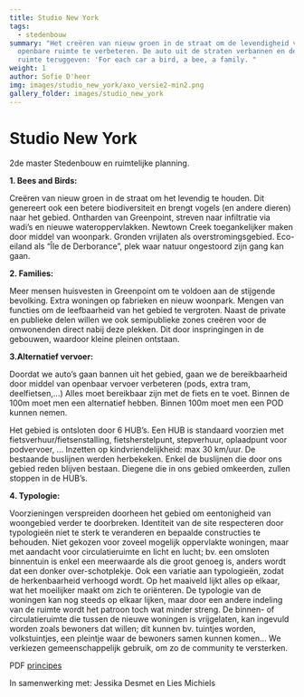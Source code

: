 ```yaml
---
title: Studio New York
tags:
  - stedenbouw
summary: "Het creëren van nieuw groen in de straat om de levendigheid van de
  openbare ruimte te verbeteren. De auto uit de straten verbannen en de openbare
  ruimte teruggeven: 'For each car a bird, a bee, a family. "
weight: 1
author: Sofie D'heer
img: images/studio_new_york/axo_versie2-min2.png
gallery_folder: images/studio_new_york
---
```

# Studio New York

2de master Stedenbouw en ruimtelijke planning. 

**1. Bees and Birds:** 

Creëren van nieuw groen in de straat om het levendig te houden. Dit genereert ook een betere biodiversiteit en
brengt vogels (en andere dieren) naar het gebied. Ontharden van Greenpoint, streven naar infiltratie via
wadi’s en nieuwe wateroppervlakken. Newtown Creek toegankelijker maken door middel van woonpark.
Gronden vrijlaten als overstromingsgebied. Eco-eiland als “Île de Derborance”, plek waar natuur
ongestoord zijn gang kan gaan.

**2. Families:** 

Meer mensen huisvesten in Greenpoint om te voldoen aan de stijgende bevolking. Extra woningen op fabrieken en
nieuw woonpark. Mengen van functies om de leefbaarheid van het gebied te vergroten. Naast de private en publieke delen willen we ook semipublieke zones creëren voor de omwonenden direct nabij deze plekken. Dit door inspringingen in de gebouwen, waardoor kleine pleinen ontstaan.

**3.Alternatief vervoer:** 

Doordat we auto’s gaan bannen uit het gebied, gaan we de bereikbaarheid door middel van openbaar vervoer
verbeteren (pods, extra tram, deelfietsen,...) Alles moet bereikbaar zijn met de fiets en te voet. Binnen de 100m moet men een alternatief hebben. Binnen 100m moet men een POD kunnen nemen. 

Het gebied is ontsloten door 6 HUB’s. Een HUB is standaard voorzien met fietsverhuur/fietsenstalling, fietsherstelpunt, stepverhuur, oplaadpunt voor podvervoer, ... Inzetten op kindvriendelijkheid: max 30 km/uur.
De bestaande buslijnen werden herbekeken. Enkel de buslijnen die door ons gebied reden blijven bestaan.
Diegene die in ons gebied omkeerden, zullen stoppen in de HUB’s.

**4. Typologie:** 

Voorzieningen verspreiden doorheen het gebied om eentonigheid van woongebied verder te doorbreken.
Identiteit van de site respecteren door typologieën niet te sterk te veranderen en bepaalde constructies te behouden. Niet gekozen voor zoveel mogelijk oppervlakte woningen, maar met aandacht voor circulatieruimte en licht en lucht; bv. een omsloten binnentuin is enkel een meerwaarde als die groot genoeg is, anders wordt dat een donker over-schotplekje. Ook een variatie aan typologieën, zodat de herkenbaarheid verhoogd wordt. Op het maaiveld lijkt alles op elkaar, wat het moeilijker maakt om zich te oriënteren. De typologie van de woningen kan nog steeds op elkaar lijken, maar door een andere indeling van de ruimte wordt het patroon toch wat
minder streng. De binnen- of circulatieruimte die tussen de nieuwe woningen is vrijgelaten, kan ingevuld worden zoals bewoners dat willen; dit kunnen bv. tuintjes worden, volkstuintjes, een pleintje waar de bewoners samen kunnen komen… We verkiezen gemeenschappelijk gebruik, om zo de community te versterken.

PDF [principes](/files/Principes.pdf)

In samenwerking met: Jessika Desmet en Lies Michiels
